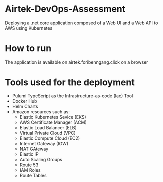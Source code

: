 # Airtek-DevOps-Assessment
Deploying a .net core application composed of a Web UI and a Web API to AWS using Kubernetes

# How to run
The application is available on airtek.foribenngang.click on a browser

# Tools used for the deployment
- Pulumi TypeScript as the Infrastructure-as-code (Iac) Tool
- Docker Hub
- Helm Charts
- Amazon resources such as:
    * Elastic Kubernetes Sevice (EKS)
    * AWS Certificate Manager (ACM)
    * Elastic Load Balancer (ELB)
    * Virtual Private Cloud (VPC)
    * Elastic Compute Cloud (EC2)
    * Internet Gateway (IGW)
    * NAT GAteway
    * Elastic IP
    * Auto Scaling Groups
    * Route 53
    * IAM Roles
    * Route Tables